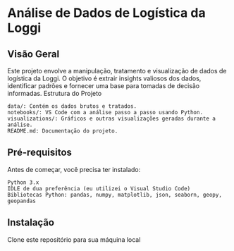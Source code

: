 # Análise de Dados de Logística da Loggi

## Visão Geral

Este projeto envolve a manipulação, tratamento e visualização de dados de logística da Loggi. O objetivo é extrair insights valiosos dos dados, identificar padrões e fornecer uma base para tomadas de decisão informadas.
Estrutura do Projeto

    data/: Contém os dados brutos e tratados.
    notebooks/: VS Code com a análise passo a passo usando Python.
    visualizations/: Gráficos e outras visualizações geradas durante a análise.
    README.md: Documentação do projeto.

## Pré-requisitos

Antes de começar, você precisa ter instalado:

    Python 3.x
    IDLE de dua preferência (eu utilizei o Visual Studio Code)
    Bibliotecas Python: pandas, numpy, matplotlib, json, seaborn, geopy, geopandas


## Instalação

Clone este repositório para sua máquina local


